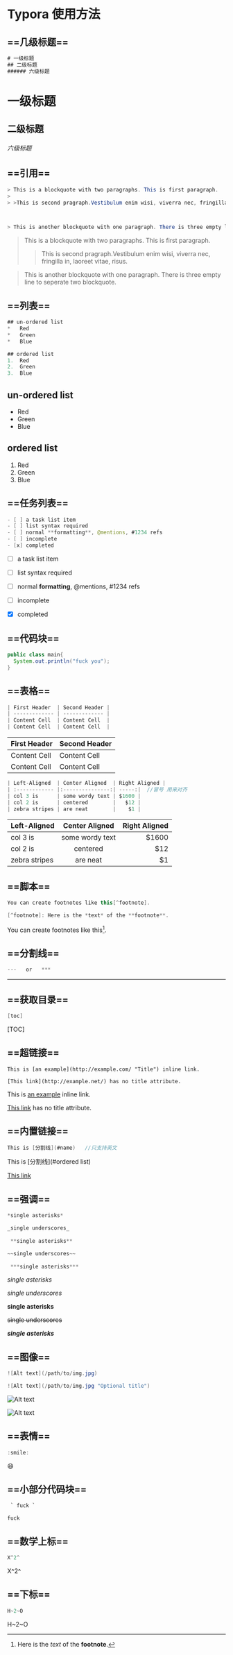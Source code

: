 # Typora  使用方法





## ==几级标题==

```java
# 一级标题
## 二级标题
###### 六级标题
```

# 一级标题
## 二级标题
###### 六级标题





## ==引用==

```java
> This is a blockquote with two paragraphs. This is first paragraph.
>
> >This is second pragraph.Vestibulum enim wisi, viverra nec, fringilla in, laoreet vitae, risus.



> This is another blockquote with one paragraph. There is three empty line to seperate two blockquote.
```

> This is a blockquote with two paragraphs. This is first paragraph.
>
> >This is second pragraph.Vestibulum enim wisi, viverra nec, fringilla in, laoreet vitae, risus.



> This is another blockquote with one paragraph. There is three empty line to seperate two blockquote.





## ==列表==

```java
## un-ordered list
*   Red
*   Green
*   Blue

## ordered list
1.  Red
2. 	Green
3.	Blue
```

## un-ordered list
*   Red
*   Green
*   Blue

## ordered list
1. Red
2. Green
3. Blue









## ==任务列表==

```java
- [ ] a task list item
- [ ] list syntax required
- [ ] normal **formatting**, @mentions, #1234 refs
- [ ] incomplete
- [x] completed
```

- [ ] a task list item
- [ ] list syntax required
- [ ] normal **formatting**, @mentions, #1234 refs
- [ ] incomplete
- [x] completed







## ==代码块==

```java
public class main{
  System.out.println("fuck you");
}
```







## ==表格==

```java 
| First Header  | Second Header |
| ------------- | ------------- |
| Content Cell  | Content Cell  |
| Content Cell  | Content Cell  |
```

| First Header | Second Header |
| ------------ | ------------- |
| Content Cell | Content Cell  |
| Content Cell | Content Cell  |

```java 
| Left-Aligned  | Center Aligned  | Right Aligned |
| :------------ |:---------------:| -----:|  //冒号 用来对齐
| col 3 is      | some wordy text | $1600 |
| col 2 is      | centered        |   $12 |
| zebra stripes | are neat        |    $1 |
```

| Left-Aligned  | Center Aligned  | Right Aligned |
| :------------ | :-------------: | ------------: |
| col 3 is      | some wordy text |         $1600 |
| col 2 is      |    centered     |           $12 |
| zebra stripes |    are neat     |            $1 |



## ==脚本==

```Java
You can create footnotes like this[^footnote].

[^footnote]: Here is the *text* of the **footnote**.
```

You can create footnotes like this[^footnote].

[^footnote]: Here is the *text* of the **footnote**.



## ==分割线==

```java 
---   or   ***
```



 ***



  

## ==获取目录==

```java 
[toc]
```

[TOC]



## ==超链接==

```jav 
This is [an example](http://example.com/ "Title") inline link.

[This link](http://example.net/) has no title attribute.
```

This is [an example](http://baidu.com/ "Title") inline link.

[This link](http://example.net/) has no title attribute.



## ==内置链接==

```java 
This is [分割线](#name)   //只支持英文   
```

This is [分割线](#ordered list)

 [This link](#超链接)



## ==强调==

```java
*single asterisks*

_single underscores_
  
 **single asterisks**

~~single underscores~~
  
 ***single asterisks***
```

*single asterisks*

_single underscores_

 **single asterisks**

~~single underscores~~

 ***single asterisks***





## ==图像==

```java
![Alt text](/path/to/img.jpg)

![Alt text](/path/to/img.jpg "Optional title")
```

![Alt text](/path/to/img.jpg)

![Alt text](/path/to/img.jpg "Optional title")









## ==表情==

```java
:smile:
```

​:smile:​





## ==小部分代码块==

```java
 ` fuck ` 
```



`fuck`





## ==数学上标==

```java
X^2^
```

X^2^



## ==下标==

```java
H~2~O
```

H~2~O